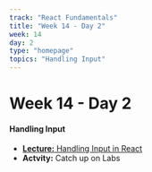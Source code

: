 ```yaml
---
track: "React Fundamentals"
title: "Week 14 - Day 2"
week: 14
day: 2
type: "homepage"
topics: "Handling Input"
---
```



# Week 14 - Day 2

#### Handling Input
- [**Lecture:** Handling Input in React](/react-fundamentals/week-14/day-2/lecture-materials/handling-input-in-react/)
- **Actvity:** Catch up on Labs